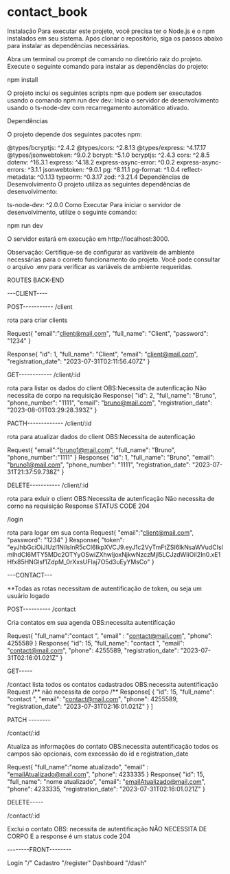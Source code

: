 # contact_book

Instalação
Para executar este projeto, você precisa ter o Node.js e o npm instalados em seu sistema. Após clonar o repositório, siga os passos abaixo para instalar as dependências necessárias.

Abra um terminal ou prompt de comando no diretório raiz do projeto.
Execute o seguinte comando para instalar as dependências do projeto:


npm install

O projeto inclui os seguintes scripts npm que podem ser executados usando o comando npm run dev
dev: Inicia o servidor de desenvolvimento usando o ts-node-dev com recarregamento automático ativado.

Dependências

O projeto depende dos seguintes pacotes npm:

@types/bcryptjs: ^2.4.2
@types/cors: ^2.8.13
@types/express: ^4.17.17
@types/jsonwebtoken: ^9.0.2
bcrypt: ^5.1.0
bcryptjs: ^2.4.3
cors: ^2.8.5
dotenv: ^16.3.1
express: ^4.18.2
express-async-error: ^0.0.2
express-async-errors: ^3.1.1
jsonwebtoken: ^9.0.1
pg: ^8.11.1
pg-format: ^1.0.4
reflect-metadata: ^0.1.13
typeorm: ^0.3.17
zod: ^3.21.4
Dependências de Desenvolvimento
O projeto utiliza as seguintes dependências de desenvolvimento:

ts-node-dev: ^2.0.0
Como Executar
Para iniciar o servidor de desenvolvimento, utilize o seguinte comando:

npm run dev

O servidor estará em execução em http://localhost:3000.

Observação: Certifique-se de configurar as variáveis de ambiente necessárias para o correto funcionamento do projeto. Você pode consultar o arquivo .env para verificar as variáveis de ambiente requeridas.

ROUTES BACK-END

---CLIENT----

POST-----------
/client

rota para criar clients

Request{
"email":"client@mail.com",
"full_name": "Client",
"password": "1234"
}

Response{
"id": 1,
"full_name": "Client",
"email": "client@mail.com",
"registration_date": "2023-07-31T02:11:56.407Z"
}

GET------------
/client/:id

rota para listar os dados do client OBS:Necessita de autenficação
Não necessita de corpo na requisição
Response{
"id": 2,
"full_name": "Bruno",
"phone_number": "1111",
"email": "bruno@mail.com",
"registration_date": "2023-08-01T03:29:28.393Z"
}

PACTH-------------
/client/:id

rota para atualizar dados do client OBS:Necessita de autenficação

Request{
"email":"bruno1@mail.com",
"full_name": "Bruno",
"phone_number":"1111"
}
Response{
"id": 1,
"full_name": "Bruno",
"email": "bruno1@mail.com",
"phone_number": "1111",
"registration_date": "2023-07-31T21:37:59.738Z"
}

DELETE-----------
/client/:id

rota para exluir o client OBS:Necessita de autenficação
Não necessita de corno na requisição
Response STATUS CODE 204

/login

rota para logar em sua conta
Request{
"email":"client@mail.com",
"password": "1234"
}
Response{
"token": "eyJhbGciOiJIUzI1NiIsInR5cCI6IkpXVCJ9.eyJ1c2VyTmFtZSI6IkNsaWVudCIsImlhdCI6MTY5MDc2OTYyOSwiZXhwIjoxNjkwNzczMjI5LCJzdWIiOiI2In0.xE1Hfx85HNGlsf1ZdpM_0rXxsUFIaj7O5d3uEyYMsCo"
}

---CONTACT---

\*\*Todas as rotas necessitam de autentificação de token, ou seja um usuário logado

POST----------
/contact

Cria contatos em sua agenda OBS:necessita autentificação

Request{
"full_name":"contact ",
"email" : "contact@mail.com",
"phone": 4255589
}
Response{
"id": 15,
"full_name": "contact ",
"email": "contact@mail.com",
"phone": 4255589,
"registration_date": "2023-07-31T02:16:01.021Z"
}

GET-----

/contact
lista todos os contatos cadastrados OBS:necessita autentificação
Request /** não necessita de corpo /**
Response[
{
"id": 15,
"full_name": "contact ",
"email": "contact@mail.com",
"phone": 4255589,
"registration_date": "2023-07-31T02:16:01.021Z"
}
]

PATCH --------

/contact/:id

Atualiza as informações do contato OBS:necessita autentificação
todos os campos são opcionais, com execessão do id e registration_date

Request{
"full_name":"nome atualizado",
"email" : "emailAtualizado@mail.com",
"phone": 4233335
}
Response{
"id": 15,
"full_name": "nome atualizado",
"email": "emailAtualizado@mail.com",
"phone": 4233335,
"registration_date": "2023-07-31T02:16:01.021Z"
}

DELETE-----

/contact/:id

Exclui o contato OBS: necessita de autentificação
NÃO NECESSITA DE CORPO
E a response é um status code 204

--------FRONT--------

Login "/"
Cadastro "/register"
Dashboard "/dash"
